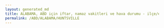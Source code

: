 ```yaml
---
layout: generated_md
title: ALABAMA, ABD için iftar, namaz vakitleri ve hava durumu - ilçe/eyalet seç
permalink: /ABD/ALABAMA/HUNTSVILLE
---
```


<script type="text/javascript">
  var country = ABD;
  var city = ALABAMA;
  var state = HUNTSVILLE;
  var lat = 72;
  var lon = 21;
</script>
